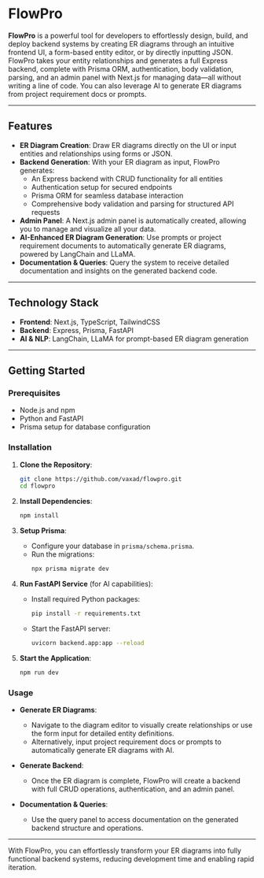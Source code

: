 # FlowPro

**FlowPro** is a powerful tool for developers to effortlessly design, build, and deploy backend systems by creating ER diagrams through an intuitive frontend UI, a form-based entity editor, or by directly inputting JSON. FlowPro takes your entity relationships and generates a full Express backend, complete with Prisma ORM, authentication, body validation, parsing, and an admin panel with Next.js for managing data—all without writing a line of code. You can also leverage AI to generate ER diagrams from project requirement docs or prompts.

---

## Features

- **ER Diagram Creation**: Draw ER diagrams directly on the UI or input entities and relationships using forms or JSON.
- **Backend Generation**: With your ER diagram as input, FlowPro generates:
  - An Express backend with CRUD functionality for all entities
  - Authentication setup for secured endpoints
  - Prisma ORM for seamless database interaction
  - Comprehensive body validation and parsing for structured API requests
- **Admin Panel**: A Next.js admin panel is automatically created, allowing you to manage and visualize all your data.
- **AI-Enhanced ER Diagram Generation**: Use prompts or project requirement documents to automatically generate ER diagrams, powered by LangChain and LLaMA.
- **Documentation & Queries**: Query the system to receive detailed documentation and insights on the generated backend code.

---

## Technology Stack

- **Frontend**: Next.js, TypeScript, TailwindCSS
- **Backend**: Express, Prisma, FastAPI
- **AI & NLP**: LangChain, LLaMA for prompt-based ER diagram generation

---

## Getting Started

### Prerequisites

- Node.js and npm
- Python and FastAPI
- Prisma setup for database configuration

### Installation

1. **Clone the Repository**:
   ```bash
   git clone https://github.com/vaxad/flowpro.git
   cd flowpro
   ```

2. **Install Dependencies**:
   ```bash
   npm install
   ```

3. **Setup Prisma**:
   - Configure your database in `prisma/schema.prisma`.
   - Run the migrations:
     ```bash
     npx prisma migrate dev
     ```

4. **Run FastAPI Service** (for AI capabilities):
   - Install required Python packages:
     ```bash
     pip install -r requirements.txt
     ```
   - Start the FastAPI server:
     ```bash
     uvicorn backend.app:app --reload
     ```

5. **Start the Application**:
   ```bash
   npm run dev
   ```

### Usage

- **Generate ER Diagrams**:
  - Navigate to the diagram editor to visually create relationships or use the form input for detailed entity definitions.
  - Alternatively, input project requirement docs or prompts to automatically generate ER diagrams with AI.
  
- **Generate Backend**:
  - Once the ER diagram is complete, FlowPro will create a backend with full CRUD operations, authentication, and an admin panel.
  
- **Documentation & Queries**:
  - Use the query panel to access documentation on the generated backend structure and operations.

---

With FlowPro, you can effortlessly transform your ER diagrams into fully functional backend systems, reducing development time and enabling rapid iteration.
